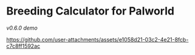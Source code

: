 # Breeding Calculator for Palworld

_v0.6.0 demo_

https://github.com/user-attachments/assets/e1058d21-03c2-4e21-8fcb-c7c8ff1592ac

